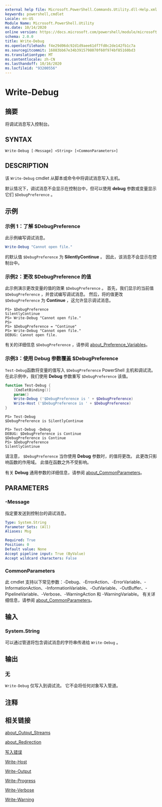 ```yaml
---
external help file: Microsoft.PowerShell.Commands.Utility.dll-Help.xml
keywords: powershell,cmdlet
Locale: en-US
Module Name: Microsoft.PowerShell.Utility
ms.date: 10/14/2020
online version: https://docs.microsoft.com/powershell/module/microsoft.powershell.utility/write-debug?view=powershell-7.1&WT.mc_id=ps-gethelp
schema: 2.0.0
title: Write-Debug
ms.openlocfilehash: f4e29d06dc92d1d9aee61df7fd0c2de142fb1c7a
ms.sourcegitcommit: 16883bb67e34b3915798070f60f974bf85160bd3
ms.translationtype: MT
ms.contentlocale: zh-CN
ms.lasthandoff: 10/16/2020
ms.locfileid: "93200556"
---
```

# Write-Debug

## 摘要
将调试消息写入控制台。

## SYNTAX

```
Write-Debug [-Message] <String> [<CommonParameters>]
```

## DESCRIPTION

该 `Write-Debug` cmdlet 从脚本或命令中将调试消息写入主机。

默认情况下，调试消息不会显示在控制台中，但可以使用 **debug** 参数或变量显示它们 `$DebugPreference` 。

## 示例

### 示例 1：了解 $DebugPreference

此示例编写调试消息。

```powershell
Write-Debug "Cannot open file."
```

的默认值 `$DebugPreference` 为 **SilentlyContinue** 。 因此，该消息不会显示在控制台中。

### 示例2：更改 $DebugPreference 的值

此示例演示更改变量的值的效果 `$DebugPreference` 。 首先，我们显示的当前值 `$DebugPreference` ，并尝试编写调试消息。 然后，将的值更改 `$DebugPreference` 为 **Continue** ，这允许显示调试消息。

```
PS> $DebugPreference
SilentlyContinue
PS> Write-Debug "Cannot open file."
PS>
PS> $DebugPreference = "Continue"
PS> Write-Debug "Cannot open file."
DEBUG: Cannot open file.
```

有关的详细信息 `$DebugPreference` ，请参阅 [about_Preference_Variables](/powershell/module/Microsoft.PowerShell.Core/About/about_Preference_Variables)。

### 示例3：使用 Debug 参数覆盖 $DebugPreference

`Test-Debug`函数将变量的值写入 `$DebugPreference` PowerShell 主机和调试流。 在此示例中，我们使用 **Debug** 参数重写 `$DebugPreference` 该值。

```powershell
function Test-Debug {
    [CmdletBinding()]
    param()
    Write-Debug ('$DebugPreference is ' + $DebugPreference)
    Write-Host ('$DebugPreference is ' + $DebugPreference)
}
```

```
PS> Test-Debug
$DebugPreference is SilentlyContinue

PS> Test-Debug -Debug
DEBUG: $DebugPreference is Continue
$DebugPreference is Continue
PS> $DebugPreference
SilentlyContinue
```

请注意， `$DebugPreference` 当你使用 **Debug** 参数时，的值将更改。 此更改只影响函数的作用域。 此值在函数之外不受影响。

有关 **Debug** 通用参数的详细信息，请参阅 [about_CommonParameters](https://go.microsoft.com/fwlink/?LinkID=113216)。

## PARAMETERS

### -Message

指定要发送到控制台的调试消息。

```yaml
Type: System.String
Parameter Sets: (All)
Aliases: Msg

Required: True
Position: 0
Default value: None
Accept pipeline input: True (ByValue)
Accept wildcard characters: False
```

### CommonParameters

此 cmdlet 支持以下常见参数：-Debug、-ErrorAction、-ErrorVariable、-InformationAction、-InformationVariable、-OutVariable、-OutBuffer、-PipelineVariable、-Verbose、-WarningAction 和 -WarningVariable。 有关详细信息，请参阅 [about_CommonParameters](https://go.microsoft.com/fwlink/?LinkID=113216)。

## 输入

### System.String

可以通过管道将包含调试消息的字符串传递给 `Write-Debug` 。

## 输出

### 无

`Write-Debug` 仅写入到调试流。 它不会将任何对象写入管道。

## 注释

## 相关链接

[about_Output_Streams](../Microsoft.PowerShell.Core/About/about_Output_Streams.md)

[about_Redirection](../Microsoft.PowerShell.Core/About/about_Redirection.md)

[写入错误](Write-Error.md)

[Write-Host](Write-Host.md)

[Write-Output](Write-Output.md)

[Write-Progress](Write-Progress.md)

[Write-Verbose](Write-Verbose.md)

[Write-Warning](Write-Warning.md)
